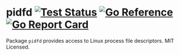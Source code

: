 # pidfd [![Test Status](https://github.com/mdlayher/pidfd/workflows/Test/badge.svg)](https://github.com/mdlayher/pidfd/actions) [![Go Reference](https://pkg.go.dev/badge/github.com/mdlayher/pidfd.svg)](https://pkg.go.dev/github.com/mdlayher/pidfd)  [![Go Report Card](https://goreportcard.com/badge/github.com/mdlayher/pidfd)](https://goreportcard.com/report/github.com/mdlayher/pidfd)

Package `pidfd` provides access to Linux process file descriptors. MIT Licensed.
